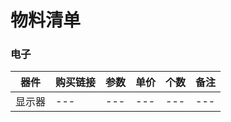 # 物料清单

### 电子

| 器件 | 购买链接 | 参数 | 单价 | 个数 | 备注 |
| --- | --- | --- | --- | --- | --- |
| 显示器 | --- | --- | --- | --- | --- |
